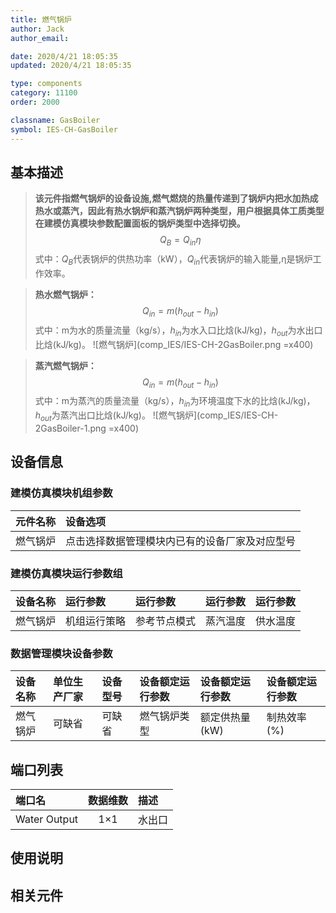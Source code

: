 ```yaml
---
title: 燃气锅炉
author: Jack
author_email:

date: 2020/4/21 18:05:35
updated: 2020/4/21 18:05:35

type: components
category: 11100
order: 2000

classname: GasBoiler
symbol: IES-CH-GasBoiler
---
```

## 基本描述

> **该元件指燃气锅炉的设备设施,燃气燃烧的热量传递到了锅炉内把水加热成热水或蒸汽，因此有热水锅炉和蒸汽锅炉两种类型，用户根据具体工质类型在建模仿真模块参数配置面板的锅炉类型中选择切换。**
> $$Q_{B} = Q_{in}\eta$$
> 式中：$Q_{B}$代表锅炉的供热功率（kW），$Q_{in}$代表锅炉的输入能量,η是锅炉工作效率。

> **热水燃气锅炉：**
> $$Q_{in} = m(h_{out}-h_{in})$$
> 式中：m为水的质量流量（kg/s），$h_{in}$为水入口比焓(kJ/kg)，$h_{out}$为水出口比焓(kJ/kg)。
> ![燃气锅炉](comp_IES/IES-CH-2GasBoiler.png =x400)

> **蒸汽燃气锅炉：**
> $$Q_{in} = m(h_{out}-h_{in})$$
> 式中：m为蒸汽的质量流量（kg/s），$h_{in}$为环境温度下水的比焓(kJ/kg)，$h_{out}$为蒸汽出口比焓(kJ/kg)。
> ![燃气锅炉](comp_IES/IES-CH-2GasBoiler-1.png =x400)

## 设备信息

### 建模仿真模块机组参数
| 元件名称 | 设备选项 |
| :--- | :--- |
| 燃气锅炉 |  点击选择数据管理模块内已有的设备厂家及对应型号 |

### 建模仿真模块运行参数组
| 设备名称 |  运行参数  |  运行参数  |  运行参数  |  运行参数  |
| :--- | :--- | :--- | :--- | :--- |
| 燃气锅炉 |  机组运行策略 |  参考节点模式  |  蒸汽温度  |  供水温度  |

### 数据管理模块设备参数
| 设备名称 | 单位生产厂家 | 设备型号 | 设备额定运行参数 | 设备额定运行参数 | 设备额定运行参数 |
| :--- | :--- | :--- | :--- | :--- | :--- |
| 燃气锅炉 |  可缺省 | 可缺省 | 燃气锅炉类型 | 额定供热量(kW) | 制热效率(%) |


## 端口列表
| 端口名 | 数据维数 | 描述 |
| :--- | :--:  | :--- |
|  Water Output  | 1×1  | 水出口  |


## 使用说明



## 相关元件